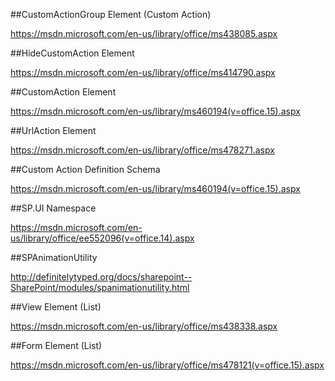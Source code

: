 ##CustomActionGroup Element (Custom Action)

https://msdn.microsoft.com/en-us/library/office/ms438085.aspx

##HideCustomAction Element

https://msdn.microsoft.com/en-us/library/office/ms414790.aspx

##CustomAction Element

https://msdn.microsoft.com/en-us/library/ms460194(v=office.15).aspx

##UrlAction Element

https://msdn.microsoft.com/en-us/library/office/ms478271.aspx

##Custom Action Definition Schema

https://msdn.microsoft.com/en-us/library/ms460194(v=office.15).aspx

##SP.UI Namespace

https://msdn.microsoft.com/en-us/library/office/ee552096(v=office.14).aspx

##SPAnimationUtility

http://definitelytyped.org/docs/sharepoint--SharePoint/modules/spanimationutility.html

##View Element (List)

https://msdn.microsoft.com/en-us/library/office/ms438338.aspx

##Form Element (List)

https://msdn.microsoft.com/en-us/library/office/ms478121(v=office.15).aspx





